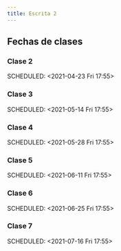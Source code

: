 ```yaml
---
title: Escrita 2
---
```


## Fechas de clases
### Clase 2 
SCHEDULED: <2021-04-23 Fri 17:55>
### Clase 3 
SCHEDULED: <2021-05-14 Fri 17:55>
### Clase 4 
SCHEDULED: <2021-05-28 Fri 17:55>
### Clase 5 
SCHEDULED: <2021-06-11 Fri 17:55>
### Clase 6 
SCHEDULED: <2021-06-25 Fri 17:55>
### Clase 7 
SCHEDULED: <2021-07-16 Fri 17:55>
